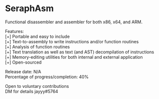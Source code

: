 # SeraphAsm

Functional disassembler and assembler for both x86, x64, and ARM.<br>

Features:<br>
[+] Portable and easy to include<br>
[+] Text-to-assembly to write instructions and/or function routines<br>
[+] Analysis of function routines<br>
[+] Text translation as well as text (and AST) decompilation of instructions<br>
[+] Memory-editing utilities for both internal and external application<br>
[+] Open-sourced<br>

Release date: N/A<br>
Percentage of progress/completion: 40%<br>

Open to voluntary contributions<br>
DM for details jayyy#5764<br>
